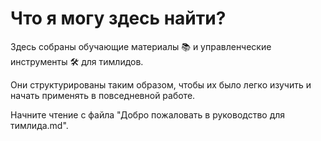 # Что я могу здесь найти?

Здесь собраны обучающие материалы 📚 и управленческие инструменты 🛠️ для тимлидов.

Они структурированы таким образом, чтобы их было легко изучить и начать применять в повседневной работе.

Начните чтение с файла "Добро пожаловать в руководство для тимлида.md".
